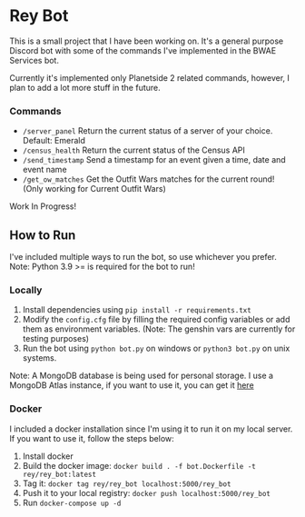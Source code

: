 # Rey Bot
This is a small project that I have been working on. 
It's a general purpose Discord bot with some of the commands I've implemented in the BWAE Services bot.

Currently it's implemented only Planetside 2 related commands, however, I plan to add a lot more stuff in the future.

### Commands

- `/server_panel` Return the current status of a server of your choice. Default: Emerald
- `/census_health` Return the current status of the Census API
- `/send_timestamp` Send a timestamp for an event given a time, date and event name
- `/get_ow_matches` Get the Outfit Wars matches for the current round! (Only working for Current Outfit Wars)

Work In Progress!

## How to Run
I've included multiple ways to run the bot, so use whichever you prefer.
Note: Python 3.9 >= is required for the bot to run!
### Locally
1. Install dependencies using `pip install -r requirements.txt`
2. Modify the `config.cfg` file by filling the required config variables or add them as environment variables.
(Note: The genshin vars are currently for testing purposes)
3. Run the bot using `python bot.py` on windows or `python3 bot.py` on unix systems.

Note: A MongoDB database is being used for personal storage. I use a MongoDB Atlas instance, if you want to use it, you can get it [here](https://www.mongodb.com/en/atlas/database)

### Docker
I included a docker installation since I'm using it to run it on my local server. If you want to use it, follow the steps below:
1. Install docker
2. Build the docker image: `docker build . -f bot.Dockerfile -t rey/rey_bot:latest`
3. Tag it: `docker tag rey/rey_bot localhost:5000/rey_bot`
4. Push it to your local registry: `docker push localhost:5000/rey_bot`
5. Run `docker-compose up -d`